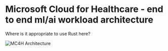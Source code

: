 # Microsoft Cloud for Healthcare - end to end ml/ai workload architecture 

Where is it appropriate to use Rust here?

![MC4H Architecture](https://learn.microsoft.com/en-us/industry/healthcare/architecture/media/ra_healthcare_end-to-end_workloads_with_fhir_based_phi.png#lightbox)

